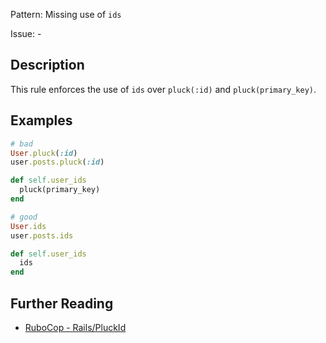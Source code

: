 Pattern: Missing use of `ids`

Issue: -

## Description

This rule enforces the use of `ids` over `pluck(:id)` and `pluck(primary_key)`.

## Examples

```ruby
# bad
User.pluck(:id)
user.posts.pluck(:id)

def self.user_ids
  pluck(primary_key)
end

# good
User.ids
user.posts.ids

def self.user_ids
  ids
end
```

## Further Reading

* [RuboCop - Rails/PluckId](https://docs.rubocop.org/rubocop-rails/cops_rails.html#railspluckid)
